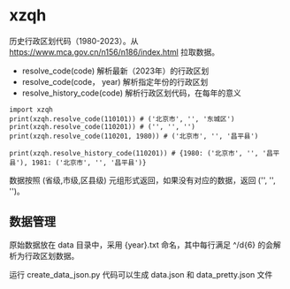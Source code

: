 # xzqh

历史行政区划代码（1980-2023）。从 https://www.mca.gov.cn/n156/n186/index.html 拉取数据。

- resolve_code(code) 解析最新（2023年）的行政区划
- resolve_code(code， year) 解析指定年份的行政区划
- resolve_history_code(code) 解析行政区划代码，在每年的意义

```
import xzqh
print(xzqh.resolve_code(110101)) # ('北京市', '', '东城区')
print(xzqh.resolve_code(110201)) # ('', '', '')
print(xzqh.resolve_code(110201, 1980)) # ('北京市', '', '昌平县')

print(xzqh.resolve_history_code(110201)) # {1980: ('北京市', '', '昌平县'), 1981: ('北京市', '', '昌平县')}
```

数据按照 (省级,市级,区县级) 元组形式返回，如果没有对应的数据，返回 ('', '', '')。

## 数据管理

原始数据放在 data 目录中，采用 {year}.txt 命名，其中每行满足 ^/d{6} 的会解析为行政区划数据。

运行 create_data_json.py 代码可以生成 data.json 和 data_pretty.json 文件